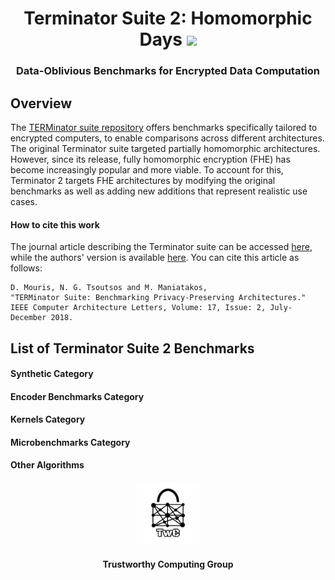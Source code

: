 <h1 align="center">Terminator Suite 2: Homomorphic Days <a href="https://github.com/TrustworthyComputing/Zilch/blob/master/LICENSE"><img src="https://img.shields.io/badge/license-MIT-blue.svg"></a> </h1>
<h3 align="center">Data-Oblivious Benchmarks for Encrypted Data Computation</h3>


## Overview
The [TERMinator suite repository](https://github.com/momalab/TERMinatorSuite) offers benchmarks specifically tailored to encrypted computers, to enable comparisons across different architectures.
The original Terminator suite targeted partially homomorphic architectures.
However, since its release, fully homomorphic encryption (FHE) has become increasingly popular and more viable.
To account for this, Terminator 2 targets FHE architectures by modifying the original benchmarks as well as adding new additions that represent realistic use cases.


#### How to cite this work
The journal article describing the Terminator suite can be accessed [here](https://ieeexplore.ieee.org/document/8307166), while the authors' version is available [here](https://jimouris.github.io/publications/mouris2018terminator.pdf).
You can cite this article as follows:

```
D. Mouris, N. G. Tsoutsos and M. Maniatakos,
"TERMinator Suite: Benchmarking Privacy-Preserving Architectures."
IEEE Computer Architecture Letters, Volume: 17, Issue: 2, July-December 2018.
```

## List of Terminator Suite 2 Benchmarks

#### Synthetic Category
<!-- In this class we have the `NQueens` and `Tak` algorithms, which evaluate the universality of the underlying abstract machine using recursion. -->

<!-- 1. __[N-Queens](https://github.com/momalab/TERMinatorSuite/blob/master/Synthetic/nqueens)__ [(link)](http://www.kotesovec.cz/rivin_1994.pdf) -->

<!-- 1. __[Tak function](https://github.com/momalab/TERMinatorSuite/blob/master/Synthetic/tak_function)__ [(link)](http://www.users.miamioh.edu/ishiut/papers/tarai_ipl.pdf) -->

#### Encoder Benchmarks Category
<!-- This class comprises three real-life cryptographic and hash applications (namely `Speck`, `Simon` and `Jenkins`), which are demanding in terms of bitwise operations. -->

<!-- 1. __[Speck (cipher)](https://github.com/momalab/TERMinatorSuite/blob/master/EncoderBenchmarks/SpeckCipher)__ [(link)](https://eprint.iacr.org/2013/404.pdf) -->

<!-- 1. __[Simon (cipher)](https://github.com/momalab/TERMinatorSuite/blob/master/EncoderBenchmarks/SimonCipher)__ [(link)](https://eprint.iacr.org/2013/404.pdf) -->

<!-- 1. __[Jenkins one-at-a-time Hash Function](https://github.com/momalab/TERMinatorSuite/blob/master/EncoderBenchmarks/jenkinsHash)__ [(link)](http://www.burtleburtle.net/bob/hash/doobs.html) -->

#### Kernels Category
<!-- In this class we have the `Insertion Sort`, `Set Intersection`, `Deduplication (Union)`, `Matrix Multiplication`, `Primes (Sieve of Eratosthenes)`, and `Permutations`, which evaluate essential loops that combine memory swaps and arithmetic operations. These kernels also have significance in privacy-sensitive real-life applications: for example, set intersection is used to evaluate collision courses of military satellites without revealing actual paths, while permutations is an important part of DNA sequencing. -->

<!-- 1. __[Insertion-sort](https://github.com/momalab/TERMinatorSuite/blob/master/Kernels/insertionSort)__ [(link)](http://citeseerx.ist.psu.edu/viewdoc/download?doi=10.1.1.45.8017&rep=rep1&type=pdf) -->

<!-- 1. __[Private Set Intersection](https://github.com/momalab/privacy_benchmarks/tree/master/Kernels/PSI)__ [(link)](https://www.cs.virginia.edu/~evans/pubs/ndss2012/psi.pdf) -->

<!-- 1. __[Data Deduplication Algorithm](https://github.com/momalab/TERMinatorSuite/blob/master/Kernels/deduplication)__ [(link)](https://dl.acm.org/citation.cfm?id=1456471) -->

<!-- 1. __[Permutations](https://github.com/momalab/TERMinatorSuite/blob/master/Kernels/permutations)__ [(link)](http://mathworld.wolfram.com/Permutation.html) -->

<!-- 1. __[Sieve of Eratosthenes](https://github.com/momalab/TERMinatorSuite/blob/master/Kernels/sieveOfEratosthenes)__ [(link)](http://mathworld.wolfram.com/SieveofEratosthenes.html) -->

<!-- 1. __[Matrix Multiplication](https://github.com/momalab/TERMinatorSuite/blob/master/Kernels/matrixMultiplication)__ [(link)](http://mathworld.wolfram.com/MatrixMultiplication.html) -->

#### Microbenchmarks Category
<!-- In this class we have the `Factorial`, `Fibonacci` and `Private Information Retrieval` algorithms, which evaluate a single critical homomorphic operation of addition and multiplication in the underlying abstract machine. -->

<!-- 1. __[Private Information Retrieval](https://github.com/momalab/TERMinatorSuite/blob/master/Microbenchmarks/PIR)__ [(link)](https://crysp.uwaterloo.ca/courses/pet/F09/cache/www.dbis.informatik.hu-berlin.de/fileadmin/research/papers/conferences/2001-gi_ocg-asonov.pdf) -->

<!-- 1. __[Factorial](https://github.com/momalab/TERMinatorSuite/blob/master/Microbenchmarks/factorial)__ [(link)](http://mathworld.wolfram.com/Factorial.html) -->

<!-- 1. __[Fibonacci](https://github.com/momalab/TERMinatorSuite/blob/master/Microbenchmarks/fibonacci)__ [(link)](http://mathworld.wolfram.com/FibonacciNumber.html) -->

#### Other Algorithms
<!-- 1. __[Number Occurrences](https://github.com/momalab/TERMinatorSuite/blob/master/OtherAlgorithms/numOccurrences)__ -->



<p align="center">
    <img src="./logos/twc.png" height="20%" width="20%">
</p>
<h4 align="center">Trustworthy Computing Group</h4>
